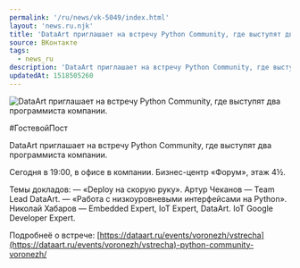 ```yaml
---
permalink: '/ru/news/vk-5049/index.html'
layout: 'news.ru.njk'
title: 'DataArt приглашает на встречу Python Community, где выступят два программиста компании.'
source: ВКонтакте
tags:
  - news_ru
description: 'DataArt приглашает на встречу Python Community, где выступят два программиста компании.'
updatedAt: 1518505260
---
```

![DataArt приглашает на встречу Python Community, где выступят два программиста компании.](https://sun9-76.userapi.com/impf/c830309/v830309529/78b85/no1ogy5hTEA.jpg?size=1200x630&quality=96&proxy=1&sign=6cd5d0a4ce6efae2240283f4fbde9774&c_uniq_tag=gxyjm76nPXhduIdgdUuHR04UhBRWRsvWYzImmfb2-Ms&type=album)

#ГостевойПост

DataArt приглашает на встречу Python Community, где выступят два программиста компании.

Сегодня в 19:00, в офисе в компании. Бизнес-центр «Форум»,
этаж 4½.

Темы докладов:
— «Deploy на скорую руку». Артур Чеканов — Team Lead DataArt.
— «Работа с низкоуровневыми интерфейсами на Python». Николай Хабаров — Embedded Expert, IoT Expert, DataArt. IoT Google Developer Expert.

Подробнеё о встрече: [https://dataart.ru/events/voronezh/vstrecha](https://dataart.ru/events/voronezh/vstrecha)-python-community-voronezh/
